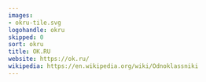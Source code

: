 ```yaml
---
images:
- okru-tile.svg
logohandle: okru
skipped: 0
sort: okru
title: OK.RU
website: https://ok.ru/
wikipedia: https://en.wikipedia.org/wiki/Odnoklassniki
---
```

